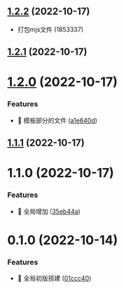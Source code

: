 

## [1.2.2](https://github.com/NewNameArk/create-lio-fs/compare/1.2.1...1.2.2) (2022-10-17)

* 打包mjs文件 (1853337)

## [1.2.1](https://github.com/NewNameArk/create-lio-fs/compare/1.2.0...1.2.1) (2022-10-17)

# [1.2.0](https://github.com/NewNameArk/create-lio-fs/compare/1.1.1...1.2.0) (2022-10-17)


### Features

* 🎸 模板部分的文件 ([a1e640d](https://github.com/NewNameArk/create-lio-fs/commit/a1e640da1dc5556bc4d44f4b3553148f0ac5b57a))

## [1.1.1](https://github.com/NewNameArk/create-lio-fs/compare/1.1.0...1.1.1) (2022-10-17)

# 1.1.0 (2022-10-17)


### Features

* 🎸 全局增加 ([35eb44a](https://github.com/NewNameArk/create-lio-fs/commit/35eb44a99f1687541c92a1c4be3fd1864804e6c4))

# 0.1.0 (2022-10-14)


### Features

* 🎸 全局初版搭建 ([01ccc40](https://gitlab-bd.mxnavi.com:10022/lio-after/fs/lio-fs-template/commit/01ccc40f48e9442a5e9ef255d81da3c4c698ef5f))